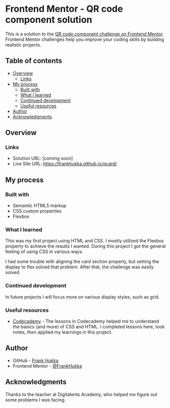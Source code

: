 # Frontend Mentor - QR code component solution

This is a solution to the [QR code component challenge on Frontend Mentor](https://www.frontendmentor.io/challenges/qr-code-component-iux_sIO_H). Frontend Mentor challenges help you improve your coding skills by building realistic projects. 

## Table of contents

- [Overview](#overview)
  - [Links](#links)
- [My process](#my-process)
  - [Built with](#built-with)
  - [What I learned](#what-i-learned)
  - [Continued development](#continued-development)
  - [Useful resources](#useful-resources)
- [Author](#author)
- [Acknowledgments](#acknowledgments)

## Overview

### Links

- Solution URL: [coming soon]
- Live Site URL: https://frankhukka.github.io/qcard/

## My process

### Built with

- Semantic HTML5 markup
- CSS custom properties
- Flexbox

### What I learned

This was my first project using HTML and CSS. I mostly utilized the Flexbox property to achieve the results I wanted. During this project I got the general feeling of using CSS in various ways.

I had some trouble with aligning the card section properly, but setting the display to flex solved that problem. After that, the challenge was easily solved.

### Continued development

In future projects I will focus more on various display styles, such as grid. 

### Useful resources

- [Codecademy](https://www.codecademy.com/learn) - The lessons in Codecademy helped me to understand the basics (and more) of CSS and HTML. I completed lessons here, took notes, then applied my learnings in this project.

## Author

- GitHub - [Frank Hukka](https://github.com/FrankHukka)
- Frontend Mentor - [@FrankHukka](https://www.frontendmentor.io/profile/FrankHukka)


## Acknowledgments

Thanks to the teacher at Digitalents Academy, who helped me figure out some problems I was facing.
